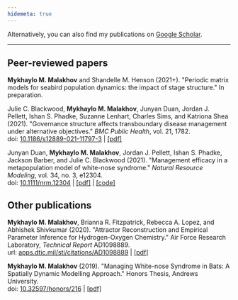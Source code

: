 ```yaml
---
hidemeta: true
---
```


Alternatively, you can also find my publications on [Google Scholar](https://scholar.google.com/citations?user=e5Q7sMQAAAAJ&hl).

---

## Peer-reviewed papers

**Mykhaylo M. Malakhov** and Shandelle M. Henson (2021+). "Periodic matrix models for seabird population dynamics: the impact of stage structure." In preparation.

Julie C. Blackwood, **Mykhaylo M. Malakhov**, Junyan Duan, Jordan J. Pellett, Ishan S. Phadke, Suzanne Lenhart, Charles Sims, and Katriona Shea (2021). "Governance structure affects transboundary disease management under alternative objectives." *BMC Public Health*, vol. 21, 1782.  
doi: [10.1186/s12889-021-11797-3](https://doi.org/10.1186/s12889-021-11797-3) | [[pdf]](https://bmcpublichealth.biomedcentral.com/track/pdf/10.1186/s12889-021-11797-3.pdf)

Junyan Duan, **Mykhaylo M. Malakhov**, Jordan J. Pellett, Ishan S. Phadke, Jackson Barber, and Julie C. Blackwood (2021). "Management efficacy in a metapopulation model of white-nose syndrome." *Natural Resource Modeling*, vol. 34, no. 3, e12304.  
doi: [10.1111/nrm.12304](https://doi.org/10.1111/nrm.12304) | [[pdf]](https://onlinelibrary.wiley.com/doi/epdf/10.1111/nrm.12304) | [[code]](https://github.com/MykMal/wns-management)

## Other publications

**Mykhaylo M. Malakhov**, Brianna R. Fitzpatrick, Rebecca A. Lopez, and Abhishek Shivkumar (2020). "Attractor Reconstruction and Empirical Parameter Inference for Hydrogen-Oxygen Chemistry." Air Force Research Laboratory, *Technical Report* AD1098889.  
url: [apps.dtic.mil/sti/citations/AD1098889](https://apps.dtic.mil/sti/citations/AD1098889) | [[pdf]](https://apps.dtic.mil/sti/pdfs/AD1098889.pdf)

**Mykhaylo M. Malakhov** (2019). "Managing White-nose Syndrome in Bats: A Spatially Dynamic Modelling Approach." Honors Thesis, Andrews University.  
doi: [10.32597/honors/216](https://dx.doi.org/10.32597/honors/216) | [[pdf]](https://digitalcommons.andrews.edu/cgi/viewcontent.cgi?article=1217&context=honors)
